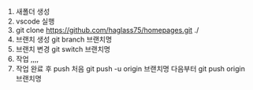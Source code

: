 1. 새폴더 생성
2. vscode 실행
3. git clone https://github.com/haglass75/homepages.git ./
4. 브랜치 생성 git branch 브랜치명
5. 브랜치 변경 git switch 브랜치명
6. 작업 ,,,,
7. 작업 완료 후 push
   처음 git push -u origin 브랜치명
   다음부터 git push origin 브랜치명
